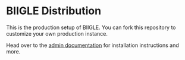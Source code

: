 # BIIGLE Distribution

This is the production setup of BIIGLE. You can fork this repository to customize your own production instance.

Head over to the [admin documentation](https://biigle-admin-documentation.readthedocs.io/) for installation instructions and more.
